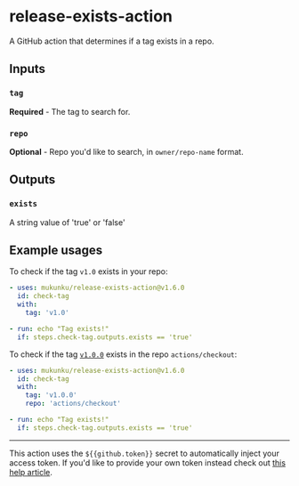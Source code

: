 # release-exists-action
A GitHub action that determines if a tag exists in a repo.

## Inputs

### `tag` 

**Required** - The tag to search for.

### `repo`

**Optional** - Repo you'd like to search, in `owner/repo-name` format.

## Outputs

### `exists`

A string value of 'true' or 'false'

## Example usages

To check if the tag `v1.0` exists in your repo:
```yaml
- uses: mukunku/release-exists-action@v1.6.0
  id: check-tag
  with: 
    tag: 'v1.0'

- run: echo "Tag exists!"
  if: steps.check-tag.outputs.exists == 'true' 
```

To check if the tag [`v1.0.0`](https://github.com/actions/checkout/releases/tag/v1.0.0) exists in the repo `actions/checkout`:
```yaml
- uses: mukunku/release-exists-action@v1.6.0
  id: check-tag
  with: 
    tag: 'v1.0.0'
    repo: 'actions/checkout'

- run: echo "Tag exists!"
  if: steps.check-tag.outputs.exists == 'true'
```

<hr>

This action uses the `${{github.token}}` secret to automatically inject your access token. If you'd like to provide your own token instead check out [this help article](https://github.com/mukunku/release-exists-action/wiki/Setting-the-GITHUB_TOKEN-explicitly).
